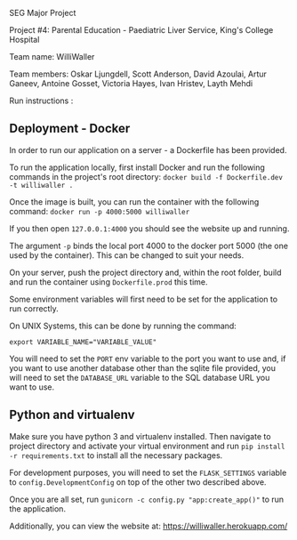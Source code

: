SEG Major Project

Project #4: Parental Education - Paediatric Liver Service, King's College Hospital

Team name: WilliWaller

Team members: Oskar Ljungdell, Scott Anderson, David Azoulai, Artur Ganeev, Antoine Gosset, Victoria Hayes, Ivan Hristev, Layth Mehdi

Run instructions :

## Deployment - Docker

In order to run our application on a server - a Dockerfile has been provided.

To run the application locally, first install Docker and run the following commands in the project's root directory:
`docker build -f Dockerfile.dev -t williwaller .`

Once the image is built, you can run the container with the following command:
`docker run -p 4000:5000 williwaller`

If you then open `127.0.0.1:4000` you should see the website up and running.

The argument `-p` binds the local port 4000 to the docker port 5000 (the one used by the container). This can be changed to suit your needs.

On your server, push the project directory and, within the root folder, build and run the container using  `Dockerfile.prod` this time.

Some environment variables will first need to be set for the application to run correctly.

On UNIX Systems, this can be done by running the command:

 `export VARIABLE_NAME="VARIABLE_VALUE"`

You will need to set the `PORT` env variable to the port you want to use and, if you want to use another database other than the sqlite file provided, you will need to set the `DATABASE_URL` variable to the SQL database URL you want to use.

## Python and virtualenv
Make sure you have python 3 and virtualenv installed. Then navigate to project directory and activate your virtual environment and run `pip install -r requirements.txt` to install all the necessary packages.

For development purposes, you will need to set the `FLASK_SETTINGS` variable to `config.DevelopmentConfig` on top of the other two described above.

Once you are all set, run `gunicorn -c config.py "app:create_app()"` to run the application.

Additionally, you can view the website at: https://williwaller.herokuapp.com/


